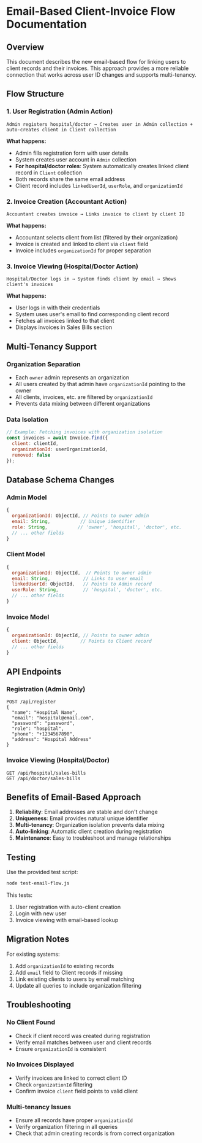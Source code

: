 # Email-Based Client-Invoice Flow Documentation

## Overview

This document describes the new email-based flow for linking users to client records and their invoices. This approach provides a more reliable connection that works across user ID changes and supports multi-tenancy.

## Flow Structure

### 1. User Registration (Admin Action)
```
Admin registers hospital/doctor → Creates user in Admin collection + auto-creates client in Client collection
```

**What happens:**
- Admin fills registration form with user details
- System creates user account in `Admin` collection
- **For hospital/doctor roles**: System automatically creates linked client record in `Client` collection
- Both records share the same email address
- Client record includes `linkedUserId`, `userRole`, and `organizationId`

### 2. Invoice Creation (Accountant Action)
```
Accountant creates invoice → Links invoice to client by client ID
```

**What happens:**
- Accountant selects client from list (filtered by their organization)
- Invoice is created and linked to client via `client` field
- Invoice includes `organizationId` for proper separation

### 3. Invoice Viewing (Hospital/Doctor Action)
```
Hospital/Doctor logs in → System finds client by email → Shows client's invoices
```

**What happens:**
- User logs in with their credentials
- System uses user's email to find corresponding client record
- Fetches all invoices linked to that client
- Displays invoices in Sales Bills section

## Multi-Tenancy Support

### Organization Separation
- Each `owner` admin represents an organization
- All users created by that admin have `organizationId` pointing to the owner
- All clients, invoices, etc. are filtered by `organizationId`
- Prevents data mixing between different organizations

### Data Isolation
```javascript
// Example: Fetching invoices with organization isolation
const invoices = await Invoice.find({
  client: clientId,
  organizationId: userOrganizationId,
  removed: false
});
```

## Database Schema Changes

### Admin Model
```javascript
{
  organizationId: ObjectId, // Points to owner admin
  email: String,           // Unique identifier
  role: String,           // 'owner', 'hospital', 'doctor', etc.
  // ... other fields
}
```

### Client Model
```javascript
{
  organizationId: ObjectId,  // Points to owner admin
  email: String,            // Links to user email
  linkedUserId: ObjectId,   // Points to Admin record
  userRole: String,         // 'hospital', 'doctor', etc.
  // ... other fields
}
```

### Invoice Model
```javascript
{
  organizationId: ObjectId, // Points to owner admin
  client: ObjectId,        // Points to Client record
  // ... other fields
}
```

## API Endpoints

### Registration (Admin Only)
```
POST /api/register
{
  "name": "Hospital Name",
  "email": "hospital@email.com", 
  "password": "password",
  "role": "hospital",
  "phone": "+1234567890",
  "address": "Hospital Address"
}
```

### Invoice Viewing (Hospital/Doctor)
```
GET /api/hospital/sales-bills
GET /api/doctor/sales-bills
```

## Benefits of Email-Based Approach

1. **Reliability**: Email addresses are stable and don't change
2. **Uniqueness**: Email provides natural unique identifier
3. **Multi-tenancy**: Organization isolation prevents data mixing
4. **Auto-linking**: Automatic client creation during registration
5. **Maintenance**: Easy to troubleshoot and manage relationships

## Testing

Use the provided test script:
```bash
node test-email-flow.js
```

This tests:
1. User registration with auto-client creation
2. Login with new user
3. Invoice viewing with email-based lookup

## Migration Notes

For existing systems:
1. Add `organizationId` to existing records
2. Add `email` field to Client records if missing
3. Link existing clients to users by email matching
4. Update all queries to include organization filtering

## Troubleshooting

### No Client Found
- Check if client record was created during registration
- Verify email matches between user and client records
- Ensure `organizationId` is consistent

### No Invoices Displayed
- Verify invoices are linked to correct client ID
- Check `organizationId` filtering
- Confirm invoice `client` field points to valid client

### Multi-tenancy Issues
- Ensure all records have proper `organizationId`
- Verify organization filtering in all queries
- Check that admin creating records is from correct organization
